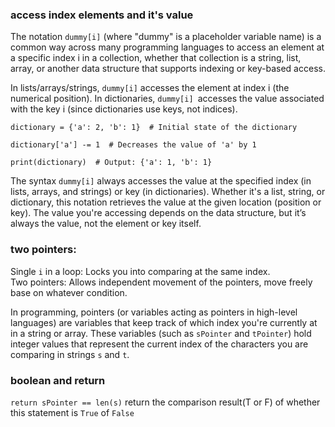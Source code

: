 <!-- 


# Heading 1
## Heading 2
### Heading 3

**This text is bold**
*This text is italic*

- Item 1
- Item 2
  - Subitem 1
  - Subitem 2

1. First item
2. Second item
3. Third item

[OpenAI](https://www.openai.com)



 -->

### access index elements and it's value   
The notation `dummy[i]` (where "dummy" is a placeholder variable name) is a common way across many programming languages to access an element at a specific index i in a collection, whether that collection is a string, list, array, or another data structure that supports indexing or key-based access.

In lists/arrays/strings, `dummy[i]` accesses the element at index i (the numerical position).
In dictionaries, `dummy[i] `accesses the value associated with the key i (since dictionaries use keys, not indices).

```
dictionary = {'a': 2, 'b': 1}  # Initial state of the dictionary

dictionary['a'] -= 1  # Decreases the value of 'a' by 1

print(dictionary)  # Output: {'a': 1, 'b': 1} 
```

The syntax `dummy[i]` always accesses the value at the specified index (in lists, arrays, and strings) or key (in dictionaries). Whether it's a list, string, or dictionary, this notation retrieves the value at the given location (position or key). The value you're accessing depends on the data structure, but it’s always the value, not the element or key itself.

### two pointers:
Single `i` in a loop: Locks you into comparing at the same index.\
Two pointers: Allows independent movement of the pointers, move freely base on whatever condition.

In programming, pointers (or variables acting as pointers in high-level languages) are variables that keep track of which index you're currently at in a string or array. These variables (such as `sPointer` and `tPointer`) hold integer values that represent the current index of the characters you are comparing in strings `s` and `t`.

### boolean and return
`return sPointer == len(s)` return the comparison result(T or F) of whether this statement is `True` of `False`

<!-- x -->